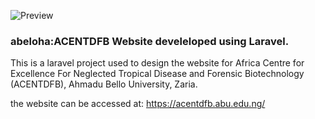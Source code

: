 ![Preview](https://raw.githubusercontent.com/abeloha/ACENTDFB/blob/master/preview.png)

### abeloha:ACENTDFB Website develeloped using Laravel.

This is a laravel project used to design the website for Africa Centre for Excellence For Neglected Tropical Disease and Forensic Biotechnology (ACENTDFB), Ahmadu Bello University, Zaria.

the website can be accessed at: https://acentdfb.abu.edu.ng/ 